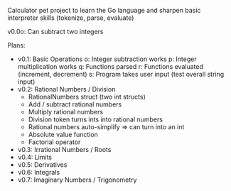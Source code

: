 Calculator pet project to learn the Go language and sharpen basic interpreter skills (tokenize, parse, evaluate)

v0.0o: Can subtract two integers

Plans:
 - v0.1: Basic Operations
o: Integer subtraction works
p: Integer multiplication works
q: Functions parsed
r: Functions evaluated (increment, decrement)
s: Program takes user input (test overall string input)
 - v0.2: Rational Numbers / Division
   - RationalNumbers struct (two int structs)
   - Add / subtract rational numbers
   - Multiply rational numbers
   - Division token turns ints into rational numbers
   - Rational numbers auto-simplify => can turn into an int
   - Absolute value function
   - Factorial operator
 - v0.3: Irrational Numbers / Roots
 - v0.4: Limits
 - v0.5: Derivatives
 - v0.6: Integrals
 - v0.7: Imaginary Numbers / Trigonometry
